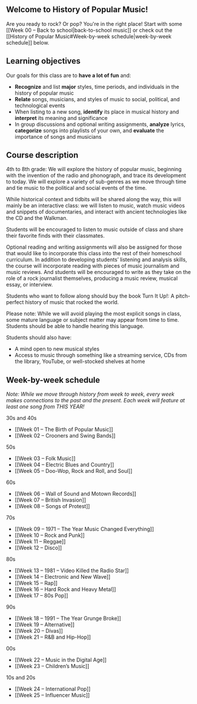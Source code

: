 ## Welcome to History of Popular Music!

Are you ready to rock? Or pop? You're in the right place! Start with some [[Week 00 – Back to school|back-to-school music]] or check out the [[History of Popular Music#Week-by-week schedule|week-by-week schedule]] below.

## Learning objectives
Our goals for this class are to **have a lot of fun** and:
 - **Recognize** and list **major** styles, time periods, and individuals in the history of popular music
 - **Relate** songs, musicians, and styles of music to social, political, and technological events
 - When listing to a new song, **identify** its place in musical history and **interpret** its meaning and significance
 - In group discussions and optional writing assignments, **analyze** lyrics, **categorize** songs into playlists of your own, and **evaluate** the importance of songs and musicians
## Course description

4th to 8th grade: We will explore the history of popular music, beginning with the invention of the radio and phonograph, and trace its development to today. We will explore a variety of sub-genres as we move through time and tie music to the political and social events of the time. 

While historical context and tidbits will be shared along the way, this will mainly be an interactive class: we will listen to music, watch music videos and snippets of documentaries, and interact with ancient technologies like the CD and the Walkman. 

Students will be encouraged to listen to music outside of class and share their favorite finds with their classmates. 

Optional reading and writing assignments will also be assigned for those that would like to incorporate this class into the rest of their homeschool curriculum. In addition to developing students’ listening and analysis skills, the course will incorporate reading with pieces of music journalism and music reviews. And students will be encouraged to write as they take on the role of a rock journalist themselves, producing a music review, musical essay, or interview.

Students who want to follow along should buy the book Turn It Up!: A pitch-perfect history of music that rocked the world.

Please note: While we will avoid playing the most explicit songs in class, some mature language or subject matter may appear from time to time. Students should be able to handle hearing this language.

Students should also have:
- A mind open to new musical styles
- Access to music through something like a streaming service, CDs from the library, YouTube, or well-stocked shelves at home

## Week-by-week schedule

*Note: While we move through history from week to week, every week makes connections to the past and the present. Each week will feature at least one song from THIS YEAR!*

30s and 40s
- [[Week 01 – The Birth of Popular Music]]
- [[Week 02 – Crooners and Swing Bands]]

50s
- [[Week 03 – Folk Music]]
- [[Week 04 – Electric Blues and Country]]
- [[Week 05 – Doo-Wop, Rock and Roll, and Soul]]

60s
- [[Week 06 – Wall of Sound and Motown Records]]
- [[Week 07 – British Invasion]]
- [[Week 08 – Songs of Protest]]

70s
- [[Week 09 – 1971 – The Year Music Changed Everything]]
- [[Week 10 – Rock and Punk]]
- [[Week 11 – Reggae]]
- [[Week 12 – Disco]]

80s
- [[Week 13 – 1981 – Video Killed the Radio Star]]
- [[Week 14 – Electronic and New Wave]]
- [[Week 15 – Rap]]
- [[Week 16 – Hard Rock and Heavy Metal]]
- [[Week 17 – 80s Pop]]

90s
- [[Week 18 – 1991 – The Year Grunge Broke]]
- [[Week 19 – Alternative]]
- [[Week 20 – Divas]]
- [[Week 21 – R&B and Hip-Hop]]

00s
- [[Week 22 – Music in the Digital Age]]
- [[Week 23 – Children’s Music]]

10s and 20s
- [[Week 24 – International Pop]]
- [[Week 25 – Influencer Music]]